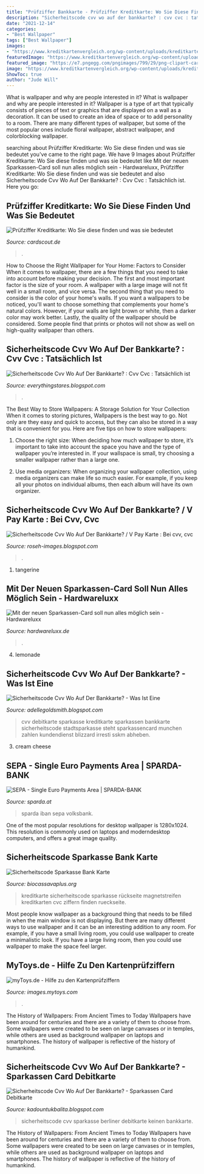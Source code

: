 ```yaml
---
title: "Prüfziffer Bankkarte - Prüfziffer Kreditkarte: Wo Sie Diese Finden Und Was Sie Bedeutet"
description: "Sicherheitscode cvv wo auf der bankkarte? : cvv cvc : tatsächlich ist"
date: "2021-12-14"
categories:
- "Best Wallpaper"
tags: ["Best Wallpaper"]
images:
- "https://www.kreditkartenvergleich.org/wp-content/uploads/kreditkarten-rueckseite.jpg"
featuredImage: "https://www.kreditkartenvergleich.org/wp-content/uploads/kreditkarten-rueckseite.jpg"
featured_image: "https://e7.pngegg.com/pngimages/799/29/png-clipart-card-security-code-credit-card-mastercard-payment-card-number-debit-card-credit-card-electronics-payment.png"
image: "https://www.kreditkartenvergleich.org/wp-content/uploads/kreditkarten-rueckseite.jpg"
ShowToc: true
author: "Jude Will"
---
```



What is wallpaper and why are people interested in it?
What is wallpaper and why are people interested in it?
Wallpaper is a type of art that typically consists of pieces of text or graphics that are displayed on a wall as a decoration. It can be used to create an idea of space or to add personality to a room. There are many different types of wallpaper, but some of the most popular ones include floral wallpaper, abstract wallpaper, and colorblocking wallpaper.

	

		
searching about Prüfziffer Kreditkarte: Wo Sie diese finden und was sie bedeutet you've came to the right page. We have 9 Images about Prüfziffer Kreditkarte: Wo Sie diese finden und was sie bedeutet like Mit der neuen Sparkassen-Card soll nun alles möglich sein - Hardwareluxx, Prüfziffer Kreditkarte: Wo Sie diese finden und was sie bedeutet and also Sicherheitscode Cvv Wo Auf Der Bankkarte? : Cvv Cvc : Tatsächlich ist. Here you go:
		
    
## Prüfziffer Kreditkarte: Wo Sie Diese Finden Und Was Sie Bedeutet

<img loading=lazy src="https://bf-cbcfinance-production.s3.eu-central-1.amazonaws.com/media/cache/cards_article_desktop/uploads/media/cards/0001/03/52282335509f5adde1332c15d9c5e85c965835a7.jpeg" onerror="this.onerror=null;this.src='https://tse2.mm.bing.net/th?id=OIP.todnCmgIBd7mJU2k8vLtpwHaE7&amp;pid=15.1';" alt="Prüfziffer Kreditkarte: Wo Sie diese finden und was sie bedeutet">

_Source: cardscout.de_

>. 

	

How to Choose the Right Wallpaper for Your Home: Factors to Consider
When it comes to wallpaper, there are a few things that you need to take into account before making your decision. The first and most important factor is the size of your room. A wallpaper with a large image will not fit well in a small room, and vice versa. 
The second thing that you need to consider is the color of your home's walls. If you want a wallpapers to be noticed, you'll want to choose something that complements your home's natural colors. However, if your walls are light brown or white, then a darker color may work better. 
Lastly, the quality of the wallpaper should be considered. Some people find that prints or photos will not show as well on high-quality wallpaper than others.

    
## Sicherheitscode Cvv Wo Auf Der Bankkarte? : Cvv Cvc : Tatsächlich Ist

<img loading=lazy src="https://e7.pngegg.com/pngimages/799/29/png-clipart-card-security-code-credit-card-mastercard-payment-card-number-debit-card-credit-card-electronics-payment.png" onerror="this.onerror=null;this.src='https://tse4.mm.bing.net/th?id=OIP.fa_cAiuHmzTAzUd_suNL1AHaDt&amp;pid=15.1';" alt="Sicherheitscode Cvv Wo Auf Der Bankkarte? : Cvv Cvc : Tatsächlich ist">

_Source: everythingstares.blogspot.com_

>. 

	

The Best Way to Store Wallpapers: A Storage Solution for Your Collection
When it comes to storing pictures, Wallpapers is the best way to go. Not only are they easy and quick to access, but they can also be stored in a way that is convenient for you. Here are five tips on how to store wallpapers:
1) Choose the right size: When deciding how much wallpaper to store, it’s important to take into account the space you have and the type of wallpaper you’re interested in. If your wallspace is small, try choosing a smaller wallpaper rather than a large one.

2) Use media organizers: When organizing your wallpaper collection, using media organizers can make life so much easier. For example, if you keep all your photos on individual albums, then each album will have its own organizer.

    
## Sicherheitscode Cvv Wo Auf Der Bankkarte? / V Pay Karte : Bei Cvv, Cvc

<img loading=lazy src="https://www.raiffeisen.ch/content/dam/www/rch/privatkunden/karten-zahlungen-fakturierung/inhaltsbilder/de/maestro-contactless-2019.jpg.transform/w520/image.jpg" onerror="this.onerror=null;this.src='https://tse2.mm.bing.net/th?id=OIP.w9RKJMktJv2DlRejIWIwWQHaEq&amp;pid=15.1';" alt="Sicherheitscode Cvv Wo Auf Der Bankkarte? / V Pay Karte : Bei cvv, cvc">

_Source: roseh-images.blogspot.com_

>. 

	

1. tangerine 

    
## Mit Der Neuen Sparkassen-Card Soll Nun Alles Möglich Sein - Hardwareluxx

<img loading=lazy src="https://www.hardwareluxx.de/images/cdn01/DEFF596F2EE34C86BBDEFD4519980EBD/img/05FA847F95DD46BA9A8F1E33F2D7E157/debitcard_05FA847F95DD46BA9A8F1E33F2D7E157.jpg" onerror="this.onerror=null;this.src='https://tse1.mm.bing.net/th?id=OIP.O4hgXGRrPb7yMEwNdbnQIwHaEr&amp;pid=15.1';" alt="Mit der neuen Sparkassen-Card soll nun alles möglich sein - Hardwareluxx">

_Source: hardwareluxx.de_

>. 

	

4. lemonade 

    
## Sicherheitscode Cvv Wo Auf Der Bankkarte? - Was Ist Eine

<img loading=lazy src="https://i1.wp.com/www.sskm.de/content/myif/ssk-muenchen/work/filiale/de/home/produkte/konten/sparkassencard/_jcr_content/par/section_f9e/section/imagetextbox3_512c/image.img.jpg/1576662503727.jpg" onerror="this.onerror=null;this.src='https://tse1.mm.bing.net/th?id=OIP.lKvcJv47Wd7k-hQ7swhSDwAAAA&amp;pid=15.1';" alt="Sicherheitscode Cvv Wo Auf Der Bankkarte? - Was Ist Eine">

_Source: adellegoldsmith.blogspot.com_

>cvv debitkarte sparkasse kreditkarte sparkassen bankkarte sicherheitscode stadtsparkasse steht sparkassencard munchen zahlen kundendienst blizzard irresti sskm abheben. 

	

3. cream cheese 

    
## SEPA - Single Euro Payments Area | SPARDA-BANK

<img loading=lazy src="https://www.sparda.at/m101/volksbank/m209_46660/images/zahlungsverkehr/iban_2.jpg" onerror="this.onerror=null;this.src='https://tse1.mm.bing.net/th?id=OIP.doSPL3qMpTWPd9EXXvm4kgAAAA&amp;pid=15.1';" alt="SEPA - Single Euro Payments Area | SPARDA-BANK">

_Source: sparda.at_

>sparda iban sepa volksbank. 

	

One of the most popular resolutions for desktop wallpaper is 1280x1024. This resolution is commonly used on laptops and moderndesktop computers, and offers a great image quality.

    
## Sicherheitscode Sparkasse Bank Karte

<img loading=lazy src="https://www.kreditkartenvergleich.org/wp-content/uploads/kreditkarten-rueckseite.jpg" onerror="this.onerror=null;this.src='https://tse4.mm.bing.net/th?id=OIP.1tmv4kLw1ZTypNNPAKbZVAHaDS&amp;pid=15.1';" alt="Sicherheitscode Sparkasse Bank Karte">

_Source: biocassavaplus.org_

>kreditkarte sicherheitscode sparkasse rückseite magnetstreifen kreditkarten cvc ziffern finden rueckseite. 

	

Most people know wallpaper as a background thing that needs to be filled in when the main window is not displaying. But there are many different ways to use wallpaper and it can be an interesting addition to any room. For example, if you have a small living room, you could use wallpaper to create a minimalistic look. If you have a large living room, then you could use wallpaper to make the space feel larger.

    
## MyToys.de - Hilfe Zu Den Kartenprüfziffern

<img loading=lazy src="http://images.mytoys.com/mytoys/images/pops/pop_co_kredit_american.gif" onerror="this.onerror=null;this.src='https://tse1.mm.bing.net/th?id=OIP.OrIQMFt_bmW6tN-eJNl5qwHaEp&amp;pid=15.1';" alt="myToys.de - Hilfe zu den Kartenprüfziffern">

_Source: images.mytoys.com_

>. 

	

The History of Wallpapers: From Ancient Times to Today
Wallpapers have been around for centuries and there are a variety of them to choose from. Some wallpapers were created to be seen on large canvases or in temples, while others are used as background wallpaper on laptops and smartphones. The history of wallpaper is reflective of the history of humankind.

    
## Sicherheitscode Cvv Wo Auf Der Bankkarte? - Sparkassen Card Debitkarte

<img loading=lazy src="https://i.ytimg.com/vi/IF0RkTjeR3c/mqdefault.jpg" onerror="this.onerror=null;this.src='https://tse4.mm.bing.net/th?id=OIP.nySSd_2rhLQV8nAKhSHcvQEsCo&amp;pid=15.1';" alt="Sicherheitscode Cvv Wo Auf Der Bankkarte? - Sparkassen Card Debitkarte">

_Source: kadountukbalita.blogspot.com_

>sicherheitscode cvv sparkasse berliner debitkarte keinen bankkarte. 

	

The History of Wallpapers: From Ancient Times to Today
Wallpapers have been around for centuries and there are a variety of them to choose from. Some wallpapers were created to be seen on large canvases or in temples, while others are used as background wallpaper on laptops and smartphones. The history of wallpaper is reflective of the history of humankind.


